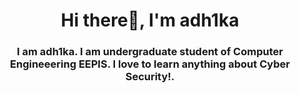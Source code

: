 

<h1 align="center">Hi there👋, I'm adh1ka</h1>
<h3 align="center">I am adh1ka. I am undergraduate student of <b>Computer Engineeering EEPIS</b>. I love to learn anything about Cyber Security!.</h3>
<!--
- 🔭 I’m currently exploring on **Mobile Pentest**

- 🌱 I’m currently learning **Reverse Engineering and Binary Exploitation**

<h3 align="left">My Latest Medium Articles</h3>
<br clear="both">

<div align="center">
  <img src="https://medium-snippet-dc633c4f39a0.herokuapp.com/api/article.svg?username=@adh1ka&index=1&source=medium" alt="Layout with last medium posts"  />
  <img src="https://medium-snippet-dc633c4f39a0.herokuapp.com/api/article.svg?username=@adh1ka&index=0&source=medium" alt="Layout with last medium posts"  />
</div>

<h3 align="left">Contact Me</h3>
<p align="left">
  <a href="https://linkedin.com/in/hafizh-adhika-502a00225" target="blank"><img align="center" src="https://raw.githubusercontent.com/rahuldkjain/github-profile-readme-generator/master/src/images/icons/Social/linked-in-alt.svg" alt="hafizh-adhika-502a00225" height="30" width="40" /></a>
<a href="https://medium.com/@adh1ka" target="blank"><img align="center" src="https://raw.githubusercontent.com/rahuldkjain/github-profile-readme-generator/master/src/images/icons/Social/medium.svg" alt="@adh1ka" height="30" width="40" /></a>
</p>

<h3 align="left">Github Stats</h3>

<p align="left"> <a href="https://github.com/ryo-ma/github-profile-trophy"><img src="https://github-profile-trophy.vercel.app/?username=adh1ka" alt="adh1ka" /></a> </p>
<p>&nbsp;<img align="center" src="https://github-readme-stats.vercel.app/api?username=adh1ka&show_icons=true&locale=en" alt="adh1ka" /></p>

<p><img align="center" src="https://github-readme-streak-stats.herokuapp.com/?user=adh1ka&" alt="adh1ka" /></p>
